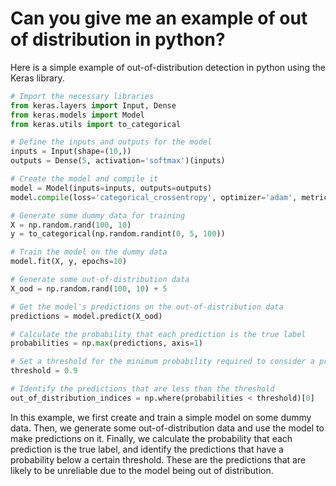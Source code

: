 # Can you give me an example of out of distribution in python?

Here is a simple example of out-of-distribution detection in python using the
Keras library.

```python 
# Import the necessary libraries
from keras.layers import Input, Dense
from keras.models import Model
from keras.utils import to_categorical

# Define the inputs and outputs for the model
inputs = Input(shape=(10,))
outputs = Dense(5, activation='softmax')(inputs)

# Create the model and compile it
model = Model(inputs=inputs, outputs=outputs)
model.compile(loss='categorical_crossentropy', optimizer='adam', metrics=['accuracy'])

# Generate some dummy data for training
X = np.random.rand(100, 10)
y = to_categorical(np.random.randint(0, 5, 100))

# Train the model on the dummy data
model.fit(X, y, epochs=10)

# Generate some out-of-distribution data
X_ood = np.random.rand(100, 10) + 5

# Get the model's predictions on the out-of-distribution data
predictions = model.predict(X_ood)

# Calculate the probability that each prediction is the true label
probabilities = np.max(predictions, axis=1)

# Set a threshold for the minimum probability required to consider a prediction reliable
threshold = 0.9

# Identify the predictions that are less than the threshold
out_of_distribution_indices = np.where(probabilities < threshold)[0]
```

In this example, we first create and train a simple model on some dummy data.
Then, we generate some out-of-distribution data and use the model to make
predictions on it. Finally, we calculate the probability that each prediction is
the true label, and identify the predictions that have a probability below a
certain threshold. These are the predictions that are likely to be unreliable
due to the model being out of distribution.